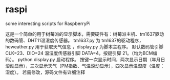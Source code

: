# raspi
some interesting scripts for RaspberryPi

这是一个简单的用于树莓派的显示脚本，需要硬件有：树莓派主机、tm1637驱动的数码管、DHT11温湿度传感器。
tm1637.py 为 tm1637的驱动程序，heweather.py 用于获取天气信息 ，display.py 为脚本主程序。
默认数码管引脚 CLK=23、DIO=24 温湿度传感器引脚 DATA=4，按键引脚 21。（均为BCM编码）。
python display.py 启动程序。
按键一次显示时间，两次显示日期（年月日滚动显示），三次显示天气（PM指数、气温滚动显示），四次显示温湿度（温度：湿度）。
若需修改，源码文件有详细注释
